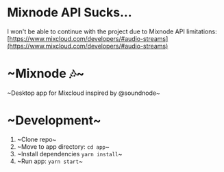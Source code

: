 # Mixnode API Sucks...

I won't be able to continue with the project due to Mixnode API limitations: [https://www.mixcloud.com/developers/#audio-streams](https://www.mixcloud.com/developers/#audio-streams)

# ~Mixnode 🎶~
~Desktop app for Mixcloud inspired by @soundnode~

# ~Development~

1. ~Clone repo~
2. ~Move to app directory: `cd app`~
3. ~Install dependencies `yarn install`~
4. ~Run app: `yarn start`~

